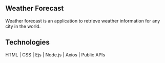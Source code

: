 ## Weather Forecast
Weather forecast is an application to retrieve weather information for any city in the world.

## Technologies
HTML | CSS | Ejs | Node.js | Axios | Public APIs
